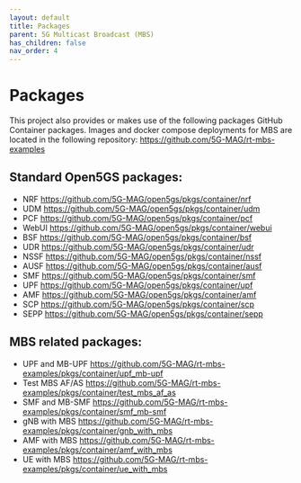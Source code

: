 ```yaml
---
layout: default
title: Packages
parent: 5G Multicast Broadcast (MBS)
has_children: false
nav_order: 4
---
```


# Packages

This project also provides or makes use of the following packages GitHub Container packages. Images and docker compose deployments for MBS are located in the following repository: https://github.com/5G-MAG/rt-mbs-examples

## Standard Open5GS packages:
   - NRF    https://github.com/5G-MAG/open5gs/pkgs/container/nrf
   - UDM    https://github.com/5G-MAG/open5gs/pkgs/container/udm
   - PCF    https://github.com/5G-MAG/open5gs/pkgs/container/pcf
   - WebUI  https://github.com/5G-MAG/open5gs/pkgs/container/webui
   - BSF    https://github.com/5G-MAG/open5gs/pkgs/container/bsf
   - UDR    https://github.com/5G-MAG/open5gs/pkgs/container/udr
   - NSSF   https://github.com/5G-MAG/open5gs/pkgs/container/nssf
   - AUSF   https://github.com/5G-MAG/open5gs/pkgs/container/ausf
   - SMF    https://github.com/5G-MAG/open5gs/pkgs/container/smf
   - UPF    https://github.com/5G-MAG/open5gs/pkgs/container/upf
   - AMF    https://github.com/5G-MAG/open5gs/pkgs/container/amf
   - SCP    https://github.com/5G-MAG/open5gs/pkgs/container/scp
   - SEPP   https://github.com/5G-MAG/open5gs/pkgs/container/sepp

## MBS related packages:
   - UPF and MB-UPF     https://github.com/5G-MAG/rt-mbs-examples/pkgs/container/upf_mb-upf
   - Test MBS AF/AS     https://github.com/5G-MAG/rt-mbs-examples/pkgs/container/test_mbs_af_as
   - SMF and MB-SMF     https://github.com/5G-MAG/rt-mbs-examples/pkgs/container/smf_mb-smf
   - gNB with MBS       https://github.com/5G-MAG/rt-mbs-examples/pkgs/container/gnb_with_mbs
   - AMF with MBS       https://github.com/5G-MAG/rt-mbs-examples/pkgs/container/amf_with_mbs
   - UE with MBS        https://github.com/5G-MAG/rt-mbs-examples/pkgs/container/ue_with_mbs
